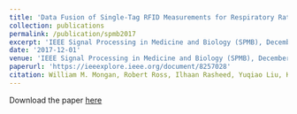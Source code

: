 ```yaml
---
title: 'Data Fusion of Single-Tag RFID Measurements for Respiratory Rate Monitoring'
collection: publications
permalink: /publication/spmb2017
excerpt: 'IEEE Signal Processing in Medicine and Biology (SPMB), December, 2017.'
date: '2017-12-01'
venue: 'IEEE Signal Processing in Medicine and Biology (SPMB), December, 2017'
paperurl: 'https://ieeexplore.ieee.org/document/8257028'
citation: William M. Mongan, Robert Ross, Ilhaan Rasheed, Yuqiao Liu, Khyati Ved, Endla Anday, Kapil Dandekar, Genevieve Dion, Timothy Kurzweg, and Adam Fontecchio. Data Fusion of Single-Tag RFID Measurements for Respiratory Rate Monitoring.  IEEE Signal Processing in Medicine and Biology (SPMB), December, 2017.
---
```


Download the paper [here](https://www.ieeespmb.org/2017/papers/l03_03.pdf)